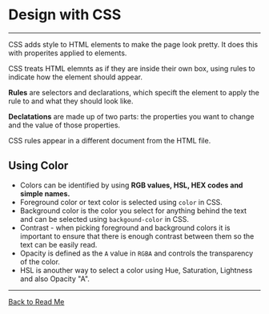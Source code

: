 # Design with CSS

---

CSS adds style to HTML elements to make the page look pretty. It does this with properites applied to elements.

CSS treats HTML elemnts as if they are inside their own box, using rules to indicate how the element should appear.

**Rules** are selectors and declarations, which specift the element to apply the rule to and what they should look like.

**Declatations** are made up of two parts: the properties you want to change and the value of those properties.

CSS rules appear in a different document from the HTML file.

## Using Color

* Colors can be identified by using **RGB values, HSL, HEX codes and simple names.**
* Foreground color or text color is selected using `color` in CSS.
* Background color is the color you select for anything behind the text and can be selected using `backgound-color` in CSS.
* Contrast - when picking foreground and background colors it is important to ensure that there is enough contrast between them so the text can be easily read.
* Opacity is defined as the `A` value in `RGBA` and controls the transparency of the color.
* HSL is anouther way to select a color using Hue, Saturation, Lightness and also Opacity "A".

---

[Back to Read Me](../README.md)